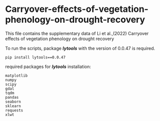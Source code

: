 # Carryover-effects-of-vegetation-phenology-on-drought-recovery

This file contains the supplementary data of Li et al.,(2022) Carryover effects of vegetation phenology on drought recovery

To run the scripts, package ***lytools*** with the version of 0.0.47 is required.

```
pip install lytools==0.0.47
```
required packages for ***lytools*** installation:
```
matplotlib
numpy
scipy
gdal
tqdm
pandas
seaborn
sklearn
requests
xlwt
```